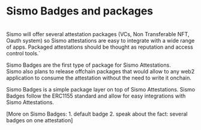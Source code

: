 # Sismo Badges and packages

\
Sismo will offer several attestation packages (VCs, Non Transferable NFT, Oauth system) so Sismo attestations are easy to integrate with a wide range of apps. Packaged attestations should be thought as reputation and access control tools.\`

Sismo Badges are the first type of package for Sismo Attestations. \
Sismo also plans to release offchain packages that would allow to any web2 application to consume the attestation without the need to write it onchain.



Sismo Badges is a simple package layer on top of Sismo Attestations. Sismo Badges follow the ERC1155 standard and allow for easy integrations with Sismo Attestations.&#x20;

\[More on Sismo Badges: 1. default badge 2. speak about the fact: several badges on one attestation]
